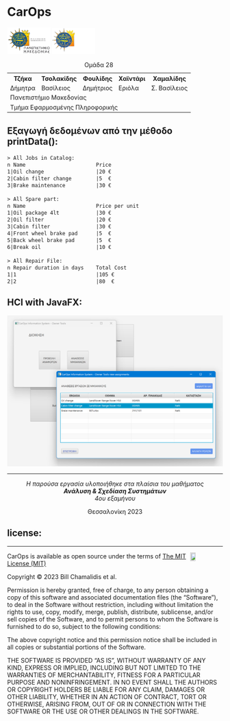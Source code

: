 
<h1> CarOps </h1>


<img src="img/UOMLOGOGR.png#gh-light-mode-only" alt= “” width="20%" height="20%"> 
<img src="img/UOMLOGOGRWHITE.png#gh-dark-mode-only" alt= “” width="20%" height="20%"> 

<table text-align: "center" border-collapse: "collapse" border: "none">
  <caption>Ομάδα 28</caption>
    <tr>
        <th>Τζήκα</th>
        <th>Τσολακίδης</th>
        <th>Φουλίδης</th>
        <th>Χαϊντάρι</th>
        <th>Χαμαλίδης</th>
    </tr>
    <tr>
        <td>Δήμητρα</td>
        <td>Βασίλειος</td>
        <td>Δημήτριος</td>
        <td>Εριόλα</td>
        <td>Σ. Βασίλειος</td>
    </tr>
    <tr>
        <td colspan="5">Πανεπιστήμιο Μακεδονίας</td>
    </tr>
    <tr colspan="5">
        <td colspan="5">Τμήμα Εφαρμοσμένης Πληροφορικής</td>
    </tr>
</table>

<h2>Εξαγωγή δεδομένων από την μέθοδο printData():</h2>

```
> All Jobs in Catalog:
n Name                       Price     
1|Oil change                 |20 €
2|Cabin filter change        |5  €
3|Brake maintenance          |30 €

> All Spare part:
n Name                       Price per unit
1|Oil package 4lt            |30 €
2|Oil filter                 |20 €
3|Cabin filter               |30 €
4|Front wheel brake pad      |5  €
5|Back wheel brake pad       |5  €
6|Break oil                  |10 €

> All Repair File:
n Repair duration in days    Total Cost
1|1                          |105 €
2|2                          |80  €
```

<h2>HCI with JavaFX:</h2>

![User interface with javaFX](img/2.png)

<hr>
<p align="center"> <i> Η παρούσα εργασία υλοποιήθηκε στα πλαίσια του μαθήματος 
<br>
<b> Ανάλυση & Σχεδίαση Συστημάτων </b> 
<br>
4ου εξαμήνου </i> </p> 

<p align="center"> Θεσσαλονίκη 2023  </p> 

<h2>license:</h2>
<hr>
<img align="right" width="15%" height="15%" src="https://i0.wp.com/opensource.org/wp-content/uploads/2009/08/osi_symbol_0.png">

<p> CarOps is available as open source under the terms of <a href="https://github.com/bill-chamal/Car-service-IS/blob/db37606a14da6933994ade9e4c618c37b5444c1f/LICENSE">The MIT License (MIT)</a></p>

<p>Copyright © 2023 Bill Chamalidis et al.</p>

<p>Permission is hereby granted, free of charge, to any person obtaining a copy of this software and associated documentation files (the “Software”), to deal in the Software without restriction, including without limitation the rights to use, copy, modify, merge, publish, distribute, sublicense, and/or sell copies of the Software, and to permit persons to whom the Software is furnished to do so, subject to the following conditions:</p>

<p>The above copyright notice and this permission notice shall be included in all copies or substantial portions of the Software.</p>

<p>THE SOFTWARE IS PROVIDED “AS IS”, WITHOUT WARRANTY OF ANY KIND, EXPRESS OR IMPLIED, INCLUDING BUT NOT LIMITED TO THE WARRANTIES OF MERCHANTABILITY, FITNESS FOR A PARTICULAR PURPOSE AND NONINFRINGEMENT. IN NO EVENT SHALL THE AUTHORS OR COPYRIGHT HOLDERS BE LIABLE FOR ANY CLAIM, DAMAGES OR OTHER LIABILITY, WHETHER IN AN ACTION OF CONTRACT, TORT OR OTHERWISE, ARISING FROM, OUT OF OR IN CONNECTION WITH THE SOFTWARE OR THE USE OR OTHER DEALINGS IN THE SOFTWARE.</p>


